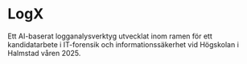 # LogX
Ett AI-baserat logganalysverktyg utvecklat inom ramen för ett kandidatarbete i IT-forensik och informationssäkerhet vid Högskolan i Halmstad våren 2025.
